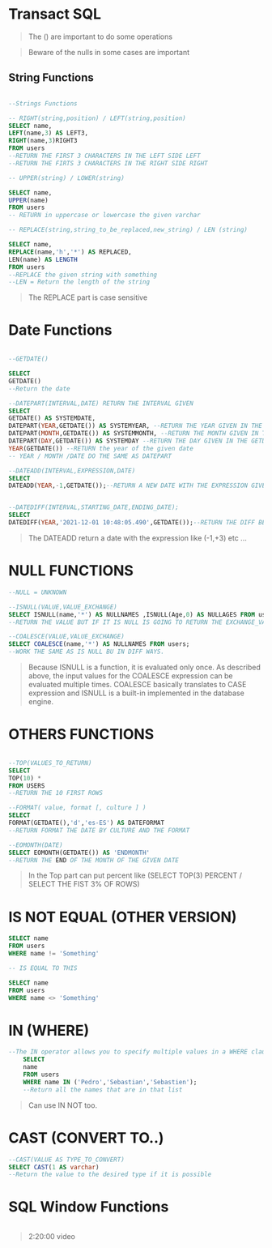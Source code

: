 # Transact SQL

> The () are important to do some operations

> Beware of the nulls in some cases are important

## String Functions

```sql

--Strings Functions

-- RIGHT(string,position) / LEFT(string,position)
SELECT name,
LEFT(name,3) AS LEFT3,
RIGHT(name,3)RIGHT3
FROM users
--RETURN THE FIRST 3 CHARACTERS IN THE LEFT SIDE LEFT
--RETURN THE FIRTS 3 CHARACTERS IN THE RIGHT SIDE RIGHT

-- UPPER(string) / LOWER(string)

SELECT name,
UPPER(name)
FROM users
-- RETURN in uppercase or lowercase the given varchar

-- REPLACE(string,string_to_be_replaced,new_string) / LEN (string)

SELECT name,
REPLACE(name,'h','*') AS REPLACED,
LEN(name) AS LENGTH
FROM users
--REPLACE the given string with something
--LEN = Return the length of the string
```

> The REPLACE part is case sensitive

# Date Functions

```sql

--GETDATE()

SELECT
GETDATE()
--Return the date

--DATEPART(INTERVAL,DATE) RETURN THE INTERVAL GIVEN
SELECT
GETDATE() AS SYSTEMDATE,
DATEPART(YEAR,GETDATE()) AS SYSTEMYEAR, --RETURN THE YEAR GIVEN IN THE GETDATE FUNCTION
DATEPART(MONTH,GETDATE()) AS SYSTEMMONTH, --RETURN THE MONTH GIVEN IN THE GETDATE FUNCTION
DATEPART(DAY,GETDATE()) AS SYSTEMDAY --RETURN THE DAY GIVEN IN THE GETDATE FUNCTION
YEAR(GETDATE()) --RETURN the year of the given date
-- YEAR / MONTH /DATE DO THE SAME AS DATEPART

--DATEADD(INTERVAL,EXPRESSION,DATE)
SELECT
DATEADD(YEAR,-1,GETDATE());--RETURN A NEW DATE WITH THE EXPRESSION GIVEN


--DATEDIFF(INTERVAL,STARTING_DATE,ENDING_DATE);
SELECT
DATEDIFF(YEAR,'2021-12-01 10:48:05.490',GETDATE());--RETURN THE DIFF BETWEEN DATES
```

> The DATEADD return a date with the expression like (-1,+3) etc ...

# NULL FUNCTIONS

```sql
--NULL = UNKNOWN

--ISNULL(VALUE,VALUE_EXCHANGE)
SELECT ISNULL(name,'*') AS NULLNAMES ,ISNULL(Age,0) AS NULLAGES FROM users;
--RETURN THE VALUE BUT IF IT IS NULL IS GOING TO RETURN THE EXCHANGE_VALUE

--COALESCE(VALUE,VALUE_EXCHANGE)
SELECT COALESCE(name,'*') AS NULLNAMES FROM users;
--WORK THE SAME AS IS NULL BU IN DIFF WAYS.
```

> Because ISNULL is a function, it is evaluated only once. As described above, the input values for the COALESCE expression can be evaluated multiple times. COALESCE basically translates to CASE expression and ISNULL is a built-in implemented in the database engine.

# OTHERS FUNCTIONS

```sql

--TOP(VALUES_TO_RETURN)
SELECT
TOP(10) *
FROM USERS
--RETURN THE 10 FIRST ROWS

--FORMAT( value, format [, culture ] )
SELECT
FORMAT(GETDATE(),'d','es-ES') AS DATEFORMAT
--RETURN FORMAT THE DATE BY CULTURE AND THE FORMAT

--EOMONTH(DATE)
SELECT EOMONTH(GETDATE()) AS 'ENDMONTH'
--RETURN THE END OF THE MONTH OF THE GIVEN DATE
```

> In the Top part can put percent like (SELECT TOP(3) PERCENT / SELECT THE FIST 3% OF ROWS)

# IS NOT EQUAL (OTHER VERSION)

```sql
SELECT name
FROM users
WHERE name != 'Something'

-- IS EQUAL TO THIS

SELECT name
FROM users
WHERE name <> 'Something'
```

# IN (WHERE)

```sql
--The IN operator allows you to specify multiple values in a WHERE clause.
	SELECT
	name
	FROM users
	WHERE name IN ('Pedro','Sebastian','Sebastien');
    --Return all the names that are in that list
```

> Can use IN NOT too.

# CAST (CONVERT TO..)

```sql
--CAST(VALUE AS TYPE_TO_CONVERT)
SELECT CAST(1 AS varchar)
--Return the value to the desired type if it is possible
```

# SQL Window Functions

```sql

```

> 2:20:00 video
